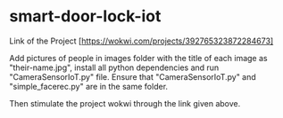 # smart-door-lock-iot
Link of the Project [https://wokwi.com/projects/392765323872284673]


Add pictures of people in images folder with the title of each image as "their-name.jpg", install all python dependencies and run "CameraSensorIoT.py" file. Ensure that "CameraSensorIoT.py" and "simple_facerec.py" are in the same folder. 

Then stimulate the project wokwi through the link given above.
